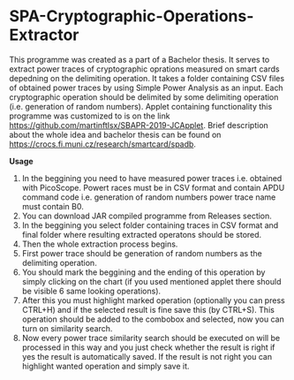 # SPA-Cryptographic-Operations-Extractor

This programme was created as a part of a Bachelor thesis.
It serves to extract power traces of cryptographic oprations measured on smart cards depedning on the delimiting operation.
It takes a folder containing CSV files of obtained power traces by using Simple Power Analysis as an input.
Each cryptographic operation should be delimited by some delimiting operation (i.e. generation of random numbers).
Applet containing functionality this programme was customized to is on the link https://github.com/martinftlsx/SBAPR-2019-JCApplet.
Brief description about the whole idea and bachelor thesis can be found on https://crocs.fi.muni.cz/research/smartcard/spadb.

**Usage**
1. In the beggining you need to have measured power traces i.e. obtained with PicoScope. Powert races  must be in CSV format and contain APDU command code i.e. generation of random numbers power trace name must contain B0.
2. You can download JAR compiled programme from Releases section.
3. In the beggining you select folder containing traces in CSV format and final folder where resulting extracted operatons should be stored.
4. Then the whole extraction process begins.
5. First power trace should be generation of random numbers as the delimiting operation.
6. You should mark the beggining and the ending of this operation by simply clicking on the chart (if you used mentioned applet there should be visible 6 same looking operations).
7. After this you must highlight marked operation (optionally you can press CTRL+H) and if the selected result is fine save this (by CTRL+S). This operation should be added to the combobox and selected, now you can turn on similarity search.
8. Now every power trace similarity search should be executed on will be processed in this way and you just check whether the result is right if yes the result is automatically saved. If the result is not right you can highlight wanted operation and simply save it.
